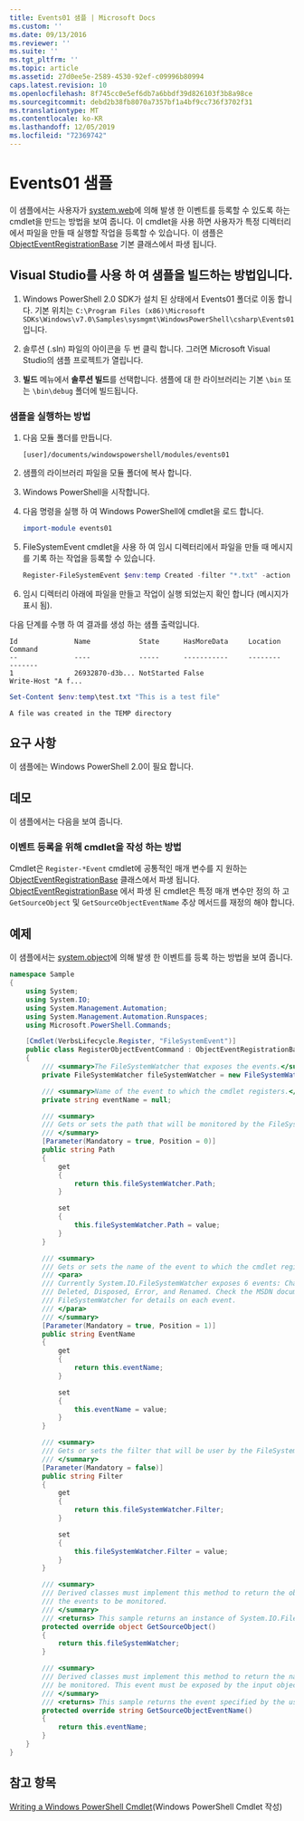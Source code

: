 ```yaml
---
title: Events01 샘플 | Microsoft Docs
ms.custom: ''
ms.date: 09/13/2016
ms.reviewer: ''
ms.suite: ''
ms.tgt_pltfrm: ''
ms.topic: article
ms.assetid: 27d0ee5e-2589-4530-92ef-c09996b80994
caps.latest.revision: 10
ms.openlocfilehash: 8f745cc0e5ef6db7a6bbdf39d826103f3b8a98ce
ms.sourcegitcommit: debd2b38fb8070a7357bf1a4bf9cc736f3702f31
ms.translationtype: MT
ms.contentlocale: ko-KR
ms.lasthandoff: 12/05/2019
ms.locfileid: "72369742"
---
```

# <a name="events01-sample"></a>Events01 샘플

이 샘플에서는 사용자가 [system.web](/dotnet/api/System.IO.FileSystemWatcher)에 의해 발생 한 이벤트를 등록할 수 있도록 하는 cmdlet을 만드는 방법을 보여 줍니다.
이 cmdlet을 사용 하면 사용자가 특정 디렉터리에서 파일을 만들 때 실행할 작업을 등록할 수 있습니다.
이 샘플은 [ObjectEventRegistrationBase](/dotnet/api/Microsoft.PowerShell.Commands.ObjectEventRegistrationBase) 기본 클래스에서 파생 됩니다.

## <a name="how-to-build-the-sample-by-using-visual-studio"></a>Visual Studio를 사용 하 여 샘플을 빌드하는 방법입니다.

1. Windows PowerShell 2.0 SDK가 설치 된 상태에서 Events01 폴더로 이동 합니다.
   기본 위치는 `C:\Program Files (x86)\Microsoft SDKs\Windows\v7.0\Samples\sysmgmt\WindowsPowerShell\csharp\Events01`입니다.

2. 솔루션 (.sln) 파일의 아이콘을 두 번 클릭 합니다.
   그러면 Microsoft Visual Studio의 샘플 프로젝트가 열립니다.

3. **빌드** 메뉴에서 **솔루션 빌드**를 선택합니다.
   샘플에 대 한 라이브러리는 기본 `\bin` 또는 `\bin\debug` 폴더에 빌드됩니다.

### <a name="how-to-run-the-sample"></a>샘플을 실행하는 방법

1. 다음 모듈 폴더를 만듭니다.

    `[user]/documents/windowspowershell/modules/events01`

2. 샘플의 라이브러리 파일을 모듈 폴더에 복사 합니다.

3. Windows PowerShell을 시작합니다.

4. 다음 명령을 실행 하 여 Windows PowerShell에 cmdlet을 로드 합니다.

    ```powershell
    import-module events01
    ```

5. FileSystemEvent cmdlet을 사용 하 여 임시 디렉터리에서 파일을 만들 때 메시지를 기록 하는 작업을 등록할 수 있습니다.

    ```powershell
    Register-FileSystemEvent $env:temp Created -filter "*.txt" -action { Write-Host "A file was created in the TEMP directory" }
    ```

6. 임시 디렉터리 아래에 파일을 만들고 작업이 실행 되었는지 확인 합니다 (메시지가 표시 됨).

다음 단계를 수행 하 여 결과를 생성 하는 샘플 출력입니다.

```output
Id              Name            State      HasMoreData     Location             Command
--              ----            -----      -----------     --------             -------
1               26932870-d3b... NotStarted False                                 Write-Host "A f...

```

```powershell
Set-Content $env:temp\test.txt "This is a test file"
```

```output
A file was created in the TEMP directory
```

## <a name="requirements"></a>요구 사항

이 샘플에는 Windows PowerShell 2.0이 필요 합니다.

## <a name="demonstrates"></a>데모

이 샘플에서는 다음을 보여 줍니다.

### <a name="how-to-write-a-cmdlet-for-event-registration"></a>이벤트 등록을 위해 cmdlet을 작성 하는 방법

Cmdlet은 `Register-*Event` cmdlet에 공통적인 매개 변수를 지 원하는 [ObjectEventRegistrationBase](/dotnet/api/Microsoft.PowerShell.Commands.ObjectEventRegistrationBase) 클래스에서 파생 됩니다.
[ObjectEventRegistrationBase](/dotnet/api/Microsoft.PowerShell.Commands.ObjectEventRegistrationBase) 에서 파생 된 cmdlet은 특정 매개 변수만 정의 하 고 `GetSourceObject` 및 `GetSourceObjectEventName` 추상 메서드를 재정의 해야 합니다.

## <a name="example"></a>예제

이 샘플에서는 [system.object](/dotnet/api/System.IO.FileSystemWatcher)에 의해 발생 한 이벤트를 등록 하는 방법을 보여 줍니다.

```csharp
namespace Sample
{
    using System;
    using System.IO;
    using System.Management.Automation;
    using System.Management.Automation.Runspaces;
    using Microsoft.PowerShell.Commands;

    [Cmdlet(VerbsLifecycle.Register, "FileSystemEvent")]
    public class RegisterObjectEventCommand : ObjectEventRegistrationBase
    {
        /// <summary>The FileSystemWatcher that exposes the events.</summary>
        private FileSystemWatcher fileSystemWatcher = new FileSystemWatcher();

        /// <summary>Name of the event to which the cmdlet registers.</summary>
        private string eventName = null;

        /// <summary>
        /// Gets or sets the path that will be monitored by the FileSystemWatcher.
        /// </summary>
        [Parameter(Mandatory = true, Position = 0)]
        public string Path
        {
            get
            {
                return this.fileSystemWatcher.Path;
            }

            set
            {
                this.fileSystemWatcher.Path = value;
            }
        }

        /// <summary>
        /// Gets or sets the name of the event to which the cmdlet registers.
        /// <para>
        /// Currently System.IO.FileSystemWatcher exposes 6 events: Changed, Created,
        /// Deleted, Disposed, Error, and Renamed. Check the MSDN documentation of
        /// FileSystemWatcher for details on each event.
        /// </para>
        /// </summary>
        [Parameter(Mandatory = true, Position = 1)]
        public string EventName
        {
            get
            {
                return this.eventName;
            }

            set
            {
                this.eventName = value;
            }
        }

        /// <summary>
        /// Gets or sets the filter that will be user by the FileSystemWatcher.
        /// </summary>
        [Parameter(Mandatory = false)]
        public string Filter
        {
            get
            {
                return this.fileSystemWatcher.Filter;
            }

            set
            {
                this.fileSystemWatcher.Filter = value;
            }
        }

        /// <summary>
        /// Derived classes must implement this method to return the object that generates
        /// the events to be monitored.
        /// </summary>
        /// <returns> This sample returns an instance of System.IO.FileSystemWatcher</returns>
        protected override object GetSourceObject()
        {
            return this.fileSystemWatcher;
        }

        /// <summary>
        /// Derived classes must implement this method to return the name of the event to
        /// be monitored. This event must be exposed by the input object.
        /// </summary>
        /// <returns> This sample returns the event specified by the user with the -EventName parameter.</returns>
        protected override string GetSourceObjectEventName()
        {
            return this.eventName;
        }
    }
}
```

## <a name="see-also"></a>참고 항목

[Writing a Windows PowerShell Cmdlet](writing-a-windows-powershell-cmdlet.md)(Windows PowerShell Cmdlet 작성)